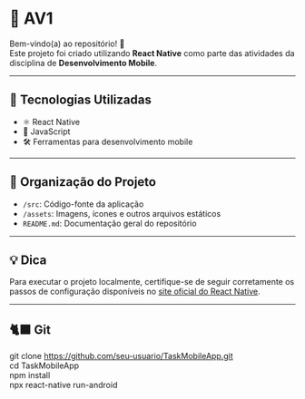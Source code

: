 # 📲 **AV1**

Bem-vindo(a) ao repositório! 🎉  
Este projeto foi criado utilizando **React Native** como parte das atividades da disciplina de **Desenvolvimento Mobile**.

---

## 🧰 **Tecnologias Utilizadas**

- ⚛️ React Native  
- 📜 JavaScript  
- 🛠️ Ferramentas para desenvolvimento mobile

---

## 📁 **Organização do Projeto**

- `/src`: Código-fonte da aplicação  
- `/assets`: Imagens, ícones e outros arquivos estáticos  
- `README.md`: Documentação geral do repositório

---

## 💡 **Dica**

Para executar o projeto localmente, certifique-se de seguir corretamente os passos de configuração disponíveis no [site oficial do React Native](https://reactnative.dev/docs/environment-setup).

---

## 🐈‍⬛ **Git**
git clone https://github.com/seu-usuario/TaskMobileApp.git  
cd TaskMobileApp  
npm install  
npx react-native run-android
